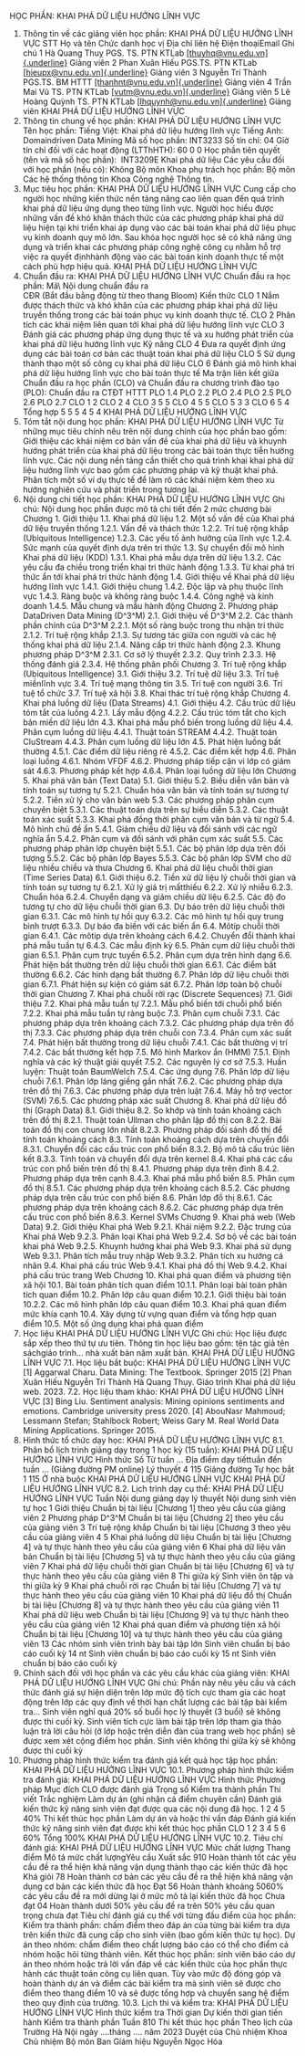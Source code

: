 HỌC PHẦN: KHAI PHÁ DỮ LIỆU HƯỚNG LĨNH VỰC
1. Thông tin về các giảng viên học phần: KHAI PHÁ DỮ LIỆU HƯỚNG LĨNH VỰC
STT Họ và tên Chức danh học vị Địa chỉ liên hệ Điện thoạiEmail Ghi chú 1 Hà Quang Thuỵ PGS. TS. PTN KTLab [[thuyhq\@vnu.edu.vn]{.underline}](mailto:thuyhq@vnu.edu.vn) Giảng viên
2 Phan Xuân Hiếu PGS.TS. PTN KTLab [[hieupx\@vnu.edu.vn]{.underline}](mailto:hieupx@vnu.edu.vn) Giảng viên
3 Nguyễn Trí Thành PGS.TS. BM HTTT [[thanhnt\@vnu.edu.vn]{.underline}](mailto:thanhnt@vnu.edu.vn) Giảng viên
4 Trần Mai Vũ TS. PTN KTLab [[vutm\@vnu.edu.vn]{.underline}](mailto:vutm@vnu.edu.vn) Giảng viên
5 Lê Hoàng Quỳnh TS. PTN KTLab [[lhquynh\@vnu.edu.vn]{.underline}](mailto:lhquynh@vnu.edu.vn) Giảng viên
KHAI PHÁ DỮ LIỆU HƯỚNG LĨNH VỰC
2. Thông tin chung về học phần: KHAI PHÁ DỮ LIỆU HƯỚNG LĨNH VỰC Tên học phần: Tiếng Việt: Khai phá dữ liệu hướng lĩnh vực Tiếng Anh: Domaindriven Data Mining Mã số học phần: INT3233 Số tín chỉ: 04 Giờ tín chỉ đối với các hoạt động (LTThHTH): 60 0 0 Học phần tiên quyết (tên và mã số học phần): ​​ INT3209E Khai phá dữ liệu Các yêu cầu đối với học phần (nếu có): Không Bộ môn Khoa phụ trách học phần: Bộ môn Các hệ thống thông tin Khoa Công nghệ Thông tin.
3. Mục tiêu học phần: KHAI PHÁ DỮ LIỆU HƯỚNG LĨNH VỰC
Cung cấp cho người học những kiến thức nền tảng nâng cao liên quan đến quá trình khai phá dữ liệu ứng dụng theo từng lĩnh vực. Người học hiểu được những vấn đề khó khăn thách thức của các phương pháp khai phá dữ liệu hiện tại khi triển khai áp dụng vào các bài toán khai phá dữ liệu phục vụ kinh doanh quy mô lớn. Sau khóa học người học sẽ có khả năng ứng dụng và triển khai các phương pháp công nghệ công cụ nhằm hỗ trợ việc ra quyết địnhhành động vào các bài toán kinh doanh thực tế một cách phù hợp hiệu quả. KHAI PHÁ DỮ LIỆU HƯỚNG LĨNH VỰC
4. Chuẩn đầu ra: KHAI PHÁ DỮ LIỆU HƯỚNG LĨNH VỰC
Chuẩn đầu ra học phần: Mã\ Nội dung chuẩn đầu ra\
CĐR (Bắt đầu bằng động từ theo thang Bloom) Kiến thức
CLO 1 Nắm được thách thức và khó khăn của các phương pháp khai phá dữ liệu truyền thống trong các bài toán phục vụ kinh doanh thực tế.
CLO 2 Phân tích các khái niệm liên quan tới khai phá dữ liệu hướng lĩnh vực
CLO 3 Đánh giá các phương pháp ứng dụng thực tế và xu hướng phát triển của khai phá dữ liệu hướng lĩnh vực
Kỹ năng
CLO 4 Đưa ra quyết định ứng dụng các bài toán cơ bản các thuật toán khai phá dữ liệu
CLO 5 Sử dụng thành thạo một số công cụ khai phá dữ liệu
CLO 6 Đánh giá mô hình khai phá dữ liệu hướng lĩnh vực cho bài toán thực tế Ma trận liên kết giữa Chuẩn đầu ra học phần (CLO) và Chuẩn đầu ra
chương trình đào tạo (PLO):
Chuẩn đầu ra CTĐT HTTT PLO 1.4 PLO 2.2 PLO 2.4 PLO 2.5 PLO 2.6 PLO 2.7
CLO 1 2
CLO 2 4
CLO 3 5 5
CLO 4 5 5
CLO 5 3 3
CLO 6 5 4
Tổng hợp 5 5 5 4 5 4
KHAI PHÁ DỮ LIỆU HƯỚNG LĨNH VỰC
5. Tóm tắt nội dung học phần: KHAI PHÁ DỮ LIỆU HƯỚNG LĨNH VỰC
Từ những mục tiêu chính nêu trên nội dung chính của học phần bao gồm: Giới thiệu các khái niệm cơ bản vấn đề của khai phá dữ liệu và khuynh hướng phát triển của khai phá dữ liệu trong các bài toán thực tiễn hướng lĩnh vực. Các nội dung nền tảng cần thiết cho quá trình khai khai phá dữ liệu hướng lĩnh vực bao gồm các phương pháp và kỹ thuật khai phá. Phân tích một số ví dụ thực tế để làm rõ các khái niệm kèm theo xu hướng nghiên cứu và phát triển trong tương lai.
6. Nội dung chi tiết học phần: KHAI PHÁ DỮ LIỆU HƯỚNG LĨNH VỰC
Ghi chú: Nội dung học phần được mô tả chi tiết đến 2 mức chương bài
Chương 1. Giới thiệu
1.1. Khai phá dữ liệu
1.2. Một số vấn đề của Khai phá dữ liệu truyền thống
1.2.1. Vấn đề và thách thức
1.2.2. Trí tuệ rộng khắp (Ubiquitous Intelligence)
1.2.3. Các yếu tố ảnh hưởng của lĩnh vực
1.2.4. Sức mạnh của quyết định dựa trên tri thức
1.3. Sự chuyển đổi mô hình Khai phá dữ liệu (KDD)
1.3.1. Khai phá mẫu dựa trên dữ liệu
1.3.2. Các yêu cầu đa chiều trong triển khai tri thức hành động
1.3.3. Từ khai phá tri thức ẩn tới khai phá tri thức hành động
1.4. Giới thiệu về Khai phá dữ liệu hướng lĩnh vực
1.4.1. Giới thiệu chung
1.4.2. Độc lập và phụ thuộc lĩnh vực
1.4.3. Ràng buộc và không ràng buộc
1.4.4. Công nghệ và kinh doanh
1.4.5. Mẫu chung và mẫu hành động
Chương 2. Phương pháp DataDriven Data Mining (D^3^M)
2.1. Giới thiệu về D^3^M
2.2. Các thành phần chính của D^3^M
2.2.1. Một số ràng buộc trong thu nhận tri thức
2.1.2. Trí tuệ rộng khắp
2.1.3. Sự tương tác giữa con người và các hệ thống khai phá dữ liệu
2.1.4. Nâng cấp tri thức hành động
2.3. Khung phương pháp D^3^M
2.3.1. Cơ sở lý thuyết
2.3.2. Quy trình
2.3.3. Hệ thống đánh giá
2.3.4. Hệ thống phân phối
Chương 3. Trí tuệ rộng khắp (Ubiquitous Intelligence)
3.1. Giới thiệu
3.2. Trí tuệ dữ liệu
3.3. Trí tuệ miềnlĩnh vực
3.4. Trí tuệ mạng thông tin
3.5. Trí tuệ con người
3.6. Trí tuệ tổ chức
3.7. Trí tuệ xã hội
3.8. Khai thác trí tuệ rộng khắp
Chương 4. Khai phá luồng dữ liệu (Data Streams)
4.1. Giới thiệu
4.2. Cấu trúc dữ liệu tóm tắt của luồng
4.2.1. Lấy mẫu động
4.2.2. Cấu trúc tóm tắt cho kịch bản miền dữ liệu lớn
4.3. Khai phá mẫu phổ biến trong luồng dữ liệu
4.4. Phân cụm luồng dữ liệu
4.4.1. Thuật toán STREAM
4.4.2. Thuật toán CluStream
4.4.3. Phân cụm luồng dữ liệu lớn
4.5. Phát hiện luồng bất thường
4.5.1. Các điểm dữ liệu riêng rẻ
4.5.2. Các điểm kết hợp
4.6. Phân loại luồng
4.6.1. Nhóm VFDF
4.6.2. Phương pháp tiếp cận vi lớp có giám sát
4.6.3. Phương pháp kết hợp
4.6.4. Phân loại luồng dữ liệu lớn
Chương 5. Khai phá văn bản (Text Data)
5.1. Giới thiệu
5.2. Biểu diễn văn bản và tính toán sự tương tự
5.2.1. Chuẩn hóa văn bản và tính toán sự tương tự
5.2.2. Tiền xử lý cho văn bản web
5.3. Các phương pháp phân cụm chuyên biệt
5.3.1. Các thuật toán dựa trên sự biểu diễn
5.3.2. Các thuật toán xác suất
5.3.3. Khai phá đồng thời phân cụm văn bản và từ ngữ
5.4. Mô hình chủ đề ẩn
5.4.1. Giảm chiều dữ liệu và đối sánh với các ngữ nghĩa ẩn
5.4.2. Phân cụm và đối sánh với phân cụm xác suất
5.5. Các phương pháp phân lớp chuyên biệt
5.5.1. Các bộ phân lớp dựa trên đối tượng
5.5.2. Các bộ phân lớp Bayes
5.5.3. Các bộ phân lớp SVM cho dữ liệu nhiều chiều và thưa
Chương 6. Khai phá dữ liệu chuỗi thời gian (Time Series Data)
6.1. Giới thiệu
6.2. Tiền xử dữ liệu lý chuỗi thời gian và tính toán sự tương tự
6.2.1. Xử lý giá trị mấtthiếu
6.2.2. Xử lý nhiễu
6.2.3. Chuẩn hóa
6.2.4. Chuyển dạng và giảm chiều dữ liệu
6.2.5. Các độ đo tương tự cho dữ liệu chuỗi thời gian
6.3. Dự báo trên dữ liệu chuỗi thời gian
6.3.1. Các mô hình tự hồi quy
6.3.2. Các mô hình tự hồi quy trung bình trượt
6.3.3. Dự báo đa biến với các biến ẩn
6.4. Môtíp chuỗi thời gian
6.4.1. Các môtip dựa trên khoảng cách
6.4.2. Chuyển đổi thành khai phá mẫu tuần tự
6.4.3. Các mẫu định kỳ
6.5. Phân cụm dữ liệu chuỗi thời gian
6.5.1. Phân cụm trực tuyến
6.5.2. Phân cụm dựa trên hình dạng
6.6. Phát hiện bất thường trên dữ liệu chuỗi thời gian
6.6.1. Các điểm bất thường
6.6.2. Các hình dạng bất thường
6.7. Phân lớp dữ liệu chuỗi thời gian
6.7.1. Phát hiện sự kiện có giám sát
6.7.2. Phân lớp toàn bộ chuỗi thời gian
Chương 7. Khai phá chuỗi rời rạc (Discrete Sequences)
7.1. Giới thiệu
7.2. Khai phá mẫu tuần tự
7.2.1. Mẫu phổ biến tới chuỗi phổ biến
7.2.2. Khai phá mẫu tuần tự ràng buộc
7.3. Phân cụm chuỗi
7.3.1. Các phương pháp dựa trên khoảng cách
7.3.2. Các phương pháp dựa trên đồ thị
7.3.3. Các phương pháp dựa trên chuỗi con
7.3.4. Phân cụm xác suất
7.4. Phát hiện bất thường trong dữ liệu chuỗi
7.4.1. Các bất thường vị trí
7.4.2. Các bất thường kết hợp
7.5. Mô hình Markov ẩn (HMM)
7.5.1. Định nghĩa và các kỹ thuật giải quyết
7.5.2. Các nguyên lý cơ sở
7.5.3. Huấn luyện: Thuật toán BaumWelch
7.5.4. Các ứng dụng
7.6. Phân lớp dữ liệu chuỗi
7.6.1. Phân lớp láng giềng gần nhất
7.6.2. Các phương pháp dựa trên đồ thị
7.6.3. Các phương pháp dựa trên luật
7.6.4. Máy hỗ trợ vector (SVM)
7.6.5. Các phương pháp xác suất
Chương 8. Khai phá dữ liệu đồ thị (Graph Data)
8.1. Giới thiệu
8.2. So khớp và tính toán khoảng cách trên đồ thị
8.2.1. Thuật toán Ullman cho phân lập đồ thị con
8.2.2. Bài toán đồ thị con chung lớn nhất
8.2.3. Phương pháp đối sánh đồ thị để tính toán khoảng cách
8.3. Tính toán khoảng cách dựa trên chuyển đổi
8.3.1. Chuyển đổi các cấu trúc con phổ biến
8.3.2. Bộ mô tả cấu trúc liên kết
8.3.3. Tính toán và chuyển đổi dựa trên kernel
8.4. Khai phá các cấu trúc con phổ biến trên đồ thị
8.4.1. Phương pháp dựa trên đỉnh
8.4.2. Phương pháp dựa trên cạnh
8.4.3. Khai phá mẫu phổ biến
8.5. Phân cụm đồ thị
8.5.1. Các phương pháp dựa trên khoảng cách
8.5.2. Các phương pháp dựa trên cấu trúc con phổ biến
8.6. Phân lớp đồ thị
8.6.1. Các phương pháp dựa trên khoảng cách
8.6.2. Các phương pháp dựa trên cấu trúc con phổ biến
8.6.3. Kernel SVMs
Chương 9. Khai phá web (Web Data)
9.2. Giới thiệu Khai phá Web
9.2.1. Khái niệm
9.2.2. Đặc trưng của Khai phá Web
9.2.3. Phân loại Khai phá Web
9.2.4. Sơ bộ về các bài toán khai phá Web
9.2.5. Khuynh hướng khai phá Web
9.3. Khai phá sử dụng Web
9.3.1. Phân tích mẫu truy nhập Web
9.3.2. Phân tích xu hướng cá nhân
9.4. Khai phá cấu trúc Web
9.4.1. Khai phá đồ thị Web
9.4.2. Khai phá cấu trúc trang Web
Chương 10. Khai phá quan điểm và phương tiện xã hội
10.1. Bài toán phân tích quan điểm
10.1.1. Phân loại bài toán phân tích quan điểm
10.2. Phân lớp câu quan điểm
10.2.1. Giới thiệu bài toán
10.2.2. Các mô hình phân lớp câu quan điểm
10.3. Khai phá quan điểm mức khía cạnh
10.4. Xây dựng từ vựng quan điểm và tổng hợp quan điểm
10.5. Một số ứng dụng khai phá quan điểm
7. Học liệu KHAI PHÁ DỮ LIỆU HƯỚNG LĨNH VỰC
Ghi chú: Học liệu được sắp xếp theo thứ tự ưu tiên. Thông tin học liệu bao gồm: tên tác giả tên sáchgiáo trình... nhà xuất bản năm xuất bản. KHAI PHÁ DỮ LIỆU HƯỚNG LĨNH VỰC
7.1. Học liệu bắt buộc: KHAI PHÁ DỮ LIỆU HƯỚNG LĨNH VỰC \[1\] Aggarwal Charu. Data Mining: The Textbook. Springer 2015 \[2\] Phan Xuân Hiếu Nguyễn Trí Thành Hà Quang Thụy. Giáo trình Khai phá dữ liệu web. 2023.
7.2. Học liệu tham khảo: KHAI PHÁ DỮ LIỆU HƯỚNG LĨNH VỰC \[3\] Bing Liu. Sentiment analysis: Mining opinions sentiments and emotions. Cambridge university press 2020. \[4\] AbouNasr Mahmoud; Lessmann Stefan; Stahlbock Robert; Weiss Gary M. Real World Data Mining Applications. Springer 2015.
8. Hình thức tổ chức dạy học: KHAI PHÁ DỮ LIỆU HƯỚNG LĨNH VỰC
8.1. Phân bổ lịch trình giảng dạy trong 1 học kỳ (15 tuần): KHAI PHÁ DỮ LIỆU HƯỚNG LĨNH VỰC Hình thức Số Từ tuần ... Địa điểm dạy tiếttuần đến tuần ... (Giảng đường PM online) Lý thuyết 4 115 Giảng đường Tự học bắt 1 115 Ở nhà buộc KHAI PHÁ DỮ LIỆU HƯỚNG LĨNH VỰC KHAI PHÁ DỮ LIỆU HƯỚNG LĨNH VỰC 8.2. Lịch trình dạy cụ thể: KHAI PHÁ DỮ LIỆU HƯỚNG LĨNH VỰC Tuần Nội dung giảng dạy lý thuyết Nội dung sinh viên tự học 1 Giới thiệu Chuẩn bị tài liệu \[Chương 1\] theo yêu cầu của giảng viên
2 Phương pháp D^3^M Chuẩn bị tài liệu \[Chương 2\] theo yêu cầu của giảng viên
3 Trí tuệ rộng khắp Chuẩn bị tài liệu \[Chương 3 theo yêu cầu của giảng viên
4
5 Khai phá luồng dữ liệu Chuẩn bị tài liệu \[Chương 4\] và tự thực hành theo yêu cầu của giảng viên
6 Khai phá dữ liệu văn bản Chuẩn bị tài liệu \[Chương 5\] và tự thực hành theo yêu cầu của giảng viên
7 Khai phá dữ liệu chuỗi thời gian Chuẩn bị tài liệu \[Chương 6\] và tự thực hành theo yêu cầu của giảng viên
8 Thi giữa kỳ Sinh viên ôn tập và thi giữa kỳ
9 Khai phá chuỗi rời rạc Chuẩn bị tài liệu \[Chương 7\] và tự thực hành theo yêu cầu của giảng viên
10 Khai phá dữ liệu đồ thị Chuẩn bị tài liệu \[Chương 8\] và tự thực hành theo yêu cầu của giảng viên
11 Khai phá dữ liệu web Chuẩn bị tài liệu \[Chương 9\] và tự thực hành theo yêu cầu của giảng viên
12 Khai phá quan điểm và phương tiện xã hội Chuẩn bị tài liệu \[Chương 10\] và tự thực hành theo yêu cầu của giảng viên
13 Các nhóm sinh viên trình bày bài tập lớn Sinh viên chuẩn bị báo cáo cuối kỳ
14 nt Sinh viên chuẩn bị báo cáo cuối kỳ
15 nt Sinh viên chuẩn bị báo cáo cuối kỳ
9. Chính sách đối với học phần và các yêu cầu khác của giảng viên: KHAI PHÁ DỮ LIỆU HƯỚNG LĨNH VỰC
Ghi chú: Phần này nêu yêu cầu và cách thức đánh giá sự hiện diện trên
lớp mức độ tích cực tham gia các hoạt động trên lớp các quy định về
thời hạn chất lượng các bài tập bài kiểm tra... Sinh viên nghỉ quá 20% số buổi học lý thuyết (3 buổi) sẽ không được thi cuối kỳ. Sinh viên tích cực làm bài tập trên lớp tham gia thảo luận trả lời câu hỏi (ở lớp hoặc trên diễn đàn của trang web học phần) sẽ được xem xét cộng điểm học phần. Sinh viên không thi giữa kỳ sẽ không được thi cuối kỳ
10. Phương pháp hình thức kiểm tra đánh giá kết quả học tập học phần: KHAI PHÁ DỮ LIỆU HƯỚNG LĨNH VỰC
10.1. Phương pháp hình thức kiểm tra đánh giá: KHAI PHÁ DỮ LIỆU HƯỚNG LĨNH VỰC Hình thức Phương pháp Mục đích CLO được đánh giá Trọng số Kiểm tra thành phần Thi viết Trắc nghiệm Làm dự án (ghi nhận cả điểm chuyên cần) Đánh giá kiến thức kỹ năng sinh viên đạt được qua các nội dung đã học. 1 2 4 5 40%
Thi kết thúc học phần Làm dự án và hoặc thi vấn đáp Đánh giá kiến thức kỹ năng sinh viên đạt được khi kết thúc học phần CLO 1 2 3 4 5 6 60%
Tổng 100%
KHAI PHÁ DỮ LIỆU HƯỚNG LĨNH VỰC 10.2. Tiêu chí đánh giá: KHAI PHÁ DỮ LIỆU HƯỚNG LĨNH VỰC Mức chất lượng Thang điểm Mô tả mức chất lượngYêu cầu Xuất sắc 910 Hoàn thành tốt các yêu cầu đề ra thể hiện khả năng vận dụng thành thạo các kiến thức đã học
Khá giỏi 78 Hoàn thành cơ bản các yêu cầu đề ra thể hiện khả năng vận dụng cơ bản các kiến thức đã học
Đạt 56 Hoàn thành khoảng 5060% các yêu cầu đề ra mới dừng lại ở mức mô tả lại kiến thức đã học
Chưa đạt 04 Hoàn thành dưới 50% yêu cầu đề ra trên 50% yêu cầu quan trọng chưa đạt Tiêu chí đánh giá cụ thể với từng đầu điểm của học phần: Kiểm tra thành phần: chấm điểm theo đáp án của từng bài kiểm tra dựa trên kiến thức đã cung cấp cho sinh viên (bao gồm kiến thức tự học). Dự án theo nhóm: chấm điểm theo chất lượng báo cáo có thể cho điểm cả nhóm hoặc hỏi từng thành viên. Kết thúc học phần: sinh viên báo cáo dự án theo nhóm hoặc trả lời vấn đáp về các kiến thức của học phần thực hành các thuật toán công cụ liên quan. Tùy vào mức độ đóng góp và hoàn thành dự án và điểm các bài kiểm tra mà sinh viên sẽ được cho điểm theo thang điểm 10 và sẽ được tổng hợp và chuyển sang hệ điểm theo quy định của trường.
10.3. Lịch thi và kiểm tra: KHAI PHÁ DỮ LIỆU HƯỚNG LĨNH VỰC Hình thức kiểm tra Thời gian Dự kiến thời gian tiến hành Kiểm tra thành phần Tuần 810
Thi kết thúc học phần Theo lịch của Trường Hà Nội ngày ....tháng .... năm 2023 Duyệt của Chủ nhiệm Khoa Chủ nhiệm Bộ môn Ban Giám hiệu Nguyễn Ngọc Hóa 